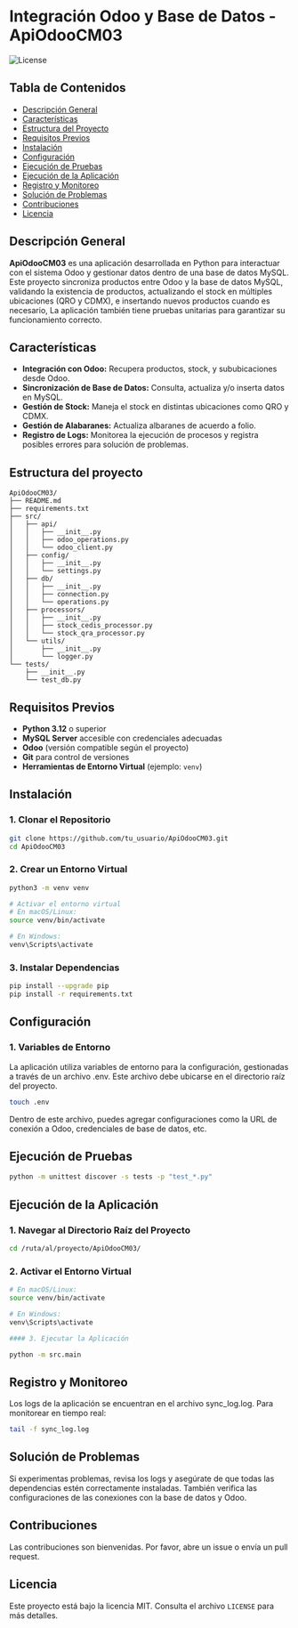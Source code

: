 # Integración Odoo y Base de Datos - ApiOdooCM03

![License](https://img.shields.io/badge/license-MIT-blue.svg)

## Tabla de Contenidos

- [Descripción General](#descripción-general)
- [Características](#características)
- [Estructura del Proyecto](#estructura-del-proyecto)
- [Requisitos Previos](#requisitos-previos)
- [Instalación](#instalación)
- [Configuración](#configuración)
- [Ejecución de Pruebas](#ejecución-de-pruebas)
- [Ejecución de la Aplicación](#ejecución-de-la-aplicación)
- [Registro y Monitoreo](#registro-y-monitoreo)
- [Solución de Problemas](#solución-de-problemas)
- [Contribuciones](#contribuciones)
- [Licencia](#licencia)

## Descripción General

**ApiOdooCM03** es una aplicación desarrollada en Python para interactuar con el sistema Odoo y gestionar datos dentro de una base de datos MySQL. Este proyecto sincroniza productos entre Odoo y la base de datos MySQL, validando la existencia de productos, actualizando el stock en múltiples ubicaciones (QRO y CDMX), e insertando nuevos productos cuando es necesario, La aplicación también tiene pruebas unitarias para garantizar su funcionamiento correcto.

## Características

- **Integración con Odoo:** Recupera productos, stock, y sububicaciones desde Odoo.
- **Sincronización de Base de Datos:** Consulta, actualiza y/o inserta datos en MySQL.
- **Gestión de Stock:** Maneja el stock en distintas ubicaciones como QRO y CDMX.
- **Gestión de Alabaranes:** Actualiza albaranes de acuerdo a folio.
- **Registro de Logs:** Monitorea la ejecución de procesos y registra posibles errores para solución de problemas.

## Estructura del proyecto

```
ApiOdooCM03/ 
├── README.md 
├── requirements.txt 
├── src/  
│   ├── api/ 
│   │   ├── __init__.py 
│   │   ├── odoo_operations.py 
│   │   └── odoo_client.py 
│   ├── config/ 
│   │   ├── __init__.py 
│   │   └── settings.py 
│   ├── db/ 
│   │   ├── __init__.py 
│   │   ├── connection.py 
│   │   └── operations.py 
│   ├── processors/ 
│   │   ├── __init__.py 
│   │   ├── stock_cedis_processor.py 
│   │   └── stock_qra_processor.py 
│   └── utils/ 
│       ├── __init__.py 
│       └── logger.py 
└── tests/
    ├── __init__.py 
    └── test_db.py
```

## Requisitos Previos

- **Python 3.12** o superior
- **MySQL Server** accesible con credenciales adecuadas
- **Odoo** (versión compatible según el proyecto)
- **Git** para control de versiones
- **Herramientas de Entorno Virtual** (ejemplo: `venv`)

## Instalación

### 1. Clonar el Repositorio

```bash
git clone https://github.com/tu_usuario/ApiOdooCM03.git
cd ApiOdooCM03
```

### 2. Crear un Entorno Virtual

```bash
python3 -m venv venv

# Activar el entorno virtual
# En macOS/Linux:
source venv/bin/activate

# En Windows:
venv\Scripts\activate
```

### 3. Instalar Dependencias

```bash
pip install --upgrade pip
pip install -r requirements.txt
```

## Configuración
### 1. Variables de Entorno
La aplicación utiliza variables de entorno para la configuración, gestionadas a través de un archivo .env. Este archivo debe ubicarse en el directorio raíz del proyecto.

```bash
touch .env
```

Dentro de este archivo, puedes agregar configuraciones como la URL de conexión a Odoo, credenciales de base de datos, etc.

## Ejecución de Pruebas

```bash
python -m unittest discover -s tests -p "test_*.py"
```

## Ejecución de la Aplicación
### 1. Navegar al Directorio Raíz del Proyecto

```bash
cd /ruta/al/proyecto/ApiOdooCM03/
```

### 2. Activar el Entorno Virtual

```bash
# En macOS/Linux:
source venv/bin/activate

# En Windows:
venv\Scripts\activate

#### 3. Ejecutar la Aplicación

python -m src.main
```

## Registro y Monitoreo
Los logs de la aplicación se encuentran en el archivo sync_log.log. Para monitorear en tiempo real:

```bash
tail -f sync_log.log
```

## Solución de Problemas

Si experimentas problemas, revisa los logs y asegúrate de que todas las dependencias estén correctamente instaladas. También verifica las configuraciones de las conexiones con la base de datos y Odoo.

## Contribuciones

Las contribuciones son bienvenidas. Por favor, abre un issue o envía un pull request.

## Licencia

Este proyecto está bajo la licencia MIT. Consulta el archivo `LICENSE` para más detalles.
